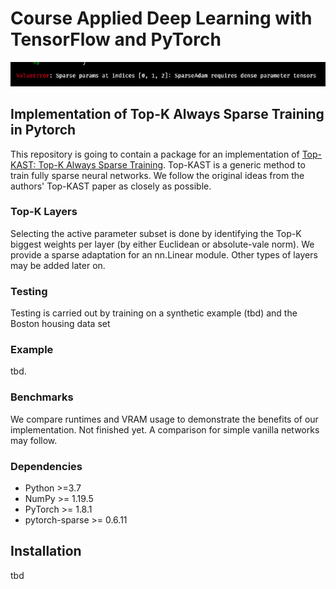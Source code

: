 # Course Applied Deep Learning with TensorFlow and PyTorch

![img](figs/srsly_wtf.png)
## Implementation of Top-K Always Sparse Training in Pytorch

This repository is going to contain a package for an implementation of [Top-KAST: Top-K Always Sparse Training](https://arxiv.org/abs/2106.03517v1). Top-KAST is a generic method to train fully sparse neural networks. We follow the original ideas from the authors' Top-KAST paper as closely as possible.

### Top-K Layers

Selecting the active parameter subset is done by identifying the Top-K biggest weights per layer (by either Euclidean or absolute-vale norm). We provide a sparse adaptation for an nn.Linear module. Other types of layers may be added later on.

### Testing

Testing is carried out by training on a synthetic example (tbd) and the Boston housing data set

### Example

tbd.

### Benchmarks

We compare runtimes and VRAM usage to demonstrate the benefits of our implementation. Not finished yet. A comparison for simple vanilla networks may follow.
### Dependencies

- Python >=3.7 
- NumPy >= 1.19.5
- PyTorch >= 1.8.1
- pytorch-sparse >= 0.6.11

## Installation

tbd
